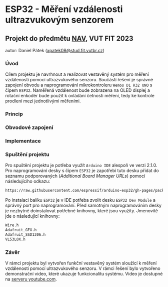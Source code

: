 # ESP32 - Měření vzdálenosti ultrazvukovým senzorem

## Projekt do předmětu [NAV](https://www.fit.vut.cz/study/course/NAV/.cs), VUT FIT 2023

autor: Daniel Pátek (xpatek08@stud.fit.vutbr.cz)

### Úvod

Cílem projektu je navrhnout a realizovat vestavěný systém pro měření vzdálenosti pomocí ultrazvukového senzoru. Součástí řešení je správné zapojení obvodu a naprogramování mikrokontroleru `Wemos D1 R32 UNO` s čipem `ESP32`. Naměřená vzdálenost bude zobrazena na OLED displej a rotační enkodér bude použit k ovládání četnosti měření, tedy ke kontrole prodlení mezi jednotlivými měřeními.

### Princip

### Obvodové zapojení

### Implementace

### Spuštění projektu

Pro spuštění projektu je potřeba využít `Arduino IDE` alespoň ve verzi 2.1.0. Pro naprogramování desky s čipem `ESP32` je zapotřebí tuto desku přidat do seznamu podporovaných (_Additional Board Manager URLs_) pomocí následujícího odkazu:

```txt
https://raw.githubusercontent.com/espressif/arduino-esp32/gh-pages/package_esp32_index.json
```

Po instalaci balíku `ESP32` je v IDE potřeba zvolit desku `ESP32 Dev Module` a správný port pro naprogramování.
Před samotným naprogramováním desky je nezbytné doinstalovat potřebné knihovny, které jsou využity. Jmenovitě jde o následující knihovny:

```txt
Wire.h
Adafruit_GFX.h
Adafruit_SSD1306.h
VL53L0X.h
```

### Závěr

V rámci projektu byl vytvořen funkční vestavěný systém sloužící k měření vzdálenosti pomocí ultrazvukového senzoru. V rámci řešení bylo vytvořeno demonstrační video, které ukazuje funkcionalitu systému. Video je dostupné na [serveru youtube.com]().